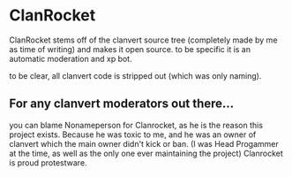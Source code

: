 # ClanRocket
ClanRocket stems off of the clanvert source tree (completely made by me as time of writing) and makes it open source. to be specific it is an automatic moderation and xp bot.

to be clear, all clanvert code is stripped out (which was only naming).

## For any clanvert moderators out there...

 you can blame Nonameperson for Clanrocket, as he is the reason this project exists. Because he was toxic to me, and he was an owner of clanvert which the main owner didn't kick or ban. (I was Head Progammer at the time, as well as the only one ever maintaining the project) Clanrocket is proud protestware.
